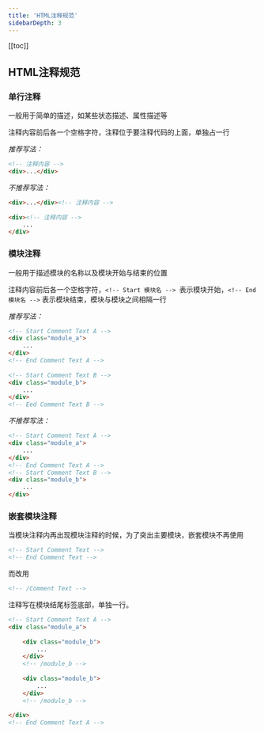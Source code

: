 ```yaml
---
title: 'HTML注释规范'
sidebarDepth: 3
---
```



[[toc]]

## HTML注释规范
### 单行注释
一般用于简单的描述，如某些状态描述、属性描述等

注释内容前后各一个空格字符，注释位于要注释代码的上面，单独占一行

_推荐写法：_
```html
<!-- 注释内容 -->
<div>...</div>
```
_不推荐写法：_
```html
<div>...</div><!-- 注释内容 -->	
	
<div><!-- 注释内容 -->
    ...
</div>
```

### 模块注释
一般用于描述模块的名称以及模块开始与结束的位置

注释内容前后各一个空格字符，`<!-- Start 模块名 --> `表示模块开始，`<!-- End 模块名 -->` 表示模块结束，模块与模块之间相隔一行

_推荐写法：_
```html
<!-- Start Comment Text A -->	
<div class="module_a">
    ...
</div>
<!-- End Comment Text A -->
	
<!-- Start Comment Text B -->	
<div class="module_b">
    ...
</div>
<!-- Eed Comment Text B -->
```

_不推荐写法：_
```html
<!-- Start Comment Text A -->	
<div class="module_a">
    ...
</div>
<!-- End Comment Text A -->	
<!-- Start Comment Text B -->	
<div class="module_b">
    ...
</div>
```

### 嵌套模块注释
当模块注释内再出现模块注释的时候，为了突出主要模块，嵌套模块不再使用
```html
<!-- Start Comment Text -->
<!-- End Comment Text -->
```
而改用
```html
<!-- /Comment Text -->
```

注释写在模块结尾标签底部，单独一行。
```html
<!-- Start Comment Text A -->
<div class="module_a">
		
    <div class="module_b">
        ...
    </div>
    <!-- /module_b -->
    	
    <div class="module_b">
    	...
    </div>
    <!-- /module_b -->
		
</div>
<!-- End Comment Text A -->
```